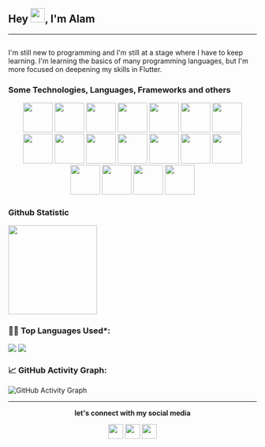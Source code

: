 ## Hey <img src="https://github.com/TheDudeThatCode/TheDudeThatCode/blob/master/Assets/Hi.gif" width="29px">, I'm Alam
---
<div align="center"><img src=""/></div>

I'm still new to programming and I'm still at a stage where I have to keep learning. I'm learning the basics of many programming languages, but I'm more focused on deepening my skills in Flutter.

### Some Technologies, Languages, Frameworks and others
<p align="center">
  <img width="60px" src="https://upload.wikimedia.org/wikipedia/commons/7/7e/Dart-logo.png"/>
  <img width="60px" src="https://cdn.icon-icons.com/icons2/2107/PNG/512/file_type_flutter_icon_130599.png"/>
  <img width="60px" src="https://cdn.icon-icons.com/icons2/691/PNG/512/google_firebase_icon-icons.com_61475.png"/>
  <img width="60px" src="https://cdn.icon-icons.com/icons2/1381/PNG/512/intellij_93550.png"/>
  <img width="60px" src="https://upload.wikimedia.org/wikipedia/commons/thumb/9/9a/Visual_Studio_Code_1.35_icon.svg/2048px-Visual_Studio_Code_1.35_icon.svg.png"/>
  <img width="60px" src="https://cdn.icon-icons.com/icons2/2107/PNG/512/file_type_html_icon_130541.png"/>
  <img width="60px" src="https://cdn.icon-icons.com/icons2/2107/PNG/512/file_type_css_icon_130661.png"/>
  <img width="60px" src="https://cdn.icon-icons.com/icons2/2108/PNG/512/javascript_icon_130900.png"/>
  <img width="60px" src="https://cdn.icon-icons.com/icons2/2107/PNG/512/file_type_node_icon_130301.png"/>
  <img width="60px" src="https://cdn.icon-icons.com/icons2/2415/PNG/512/npm_original_wordmark_logo_icon_146402.png"/>
  <img width="60px" src="https://cdn.icon-icons.com/icons2/2415/PNG/512/php_plain_logo_icon_146397.png"/>
  <img width="60px" src="https://cdn.icon-icons.com/icons2/1381/PNG/512/xampp_94513.png"/>
  <img width="60px" src="https://cdn.icon-icons.com/icons2/2699/PNG/512/figma_logo_icon_170157.png"/>
  <img width="60px" src="https://cdn.icon-icons.com/icons2/2415/PNG/512/bootstrap_plain_logo_icon_146619.png"/>
  <img width="60px" src="https://cdn.icon-icons.com/icons2/112/PNG/512/python_18894.png"/>
  <img width="60px" src="https://cdn.icon-icons.com/icons2/2107/PNG/512/file_type_git_icon_130581.png"/>
  <img width="60px" src="https://cdn.icon-icons.com/icons2/1826/PNG/512/4202098codedevelopergithublogo-115590_115711.png"/>
  <img width="60px" src="https://cdn.icon-icons.com/icons2/2107/PNG/512/file_type_kotlin_icon_130487.png"/>
</p>

### Github Statistic
<a href="https://github.com/AlamNur99">
  <img height="180em" src="https://github-readme-stats-eight-theta.vercel.app/api?username=AlamNur99&show_icons=true&theme=algolia&include_all_commits=true&count_private=true"/>
</a>

<!--   Top Languages Using -->
### 👨‍💻 Top Languages Used*:
![](https://github-profile-summary-cards.vercel.app/api/cards/repos-per-language?username=AlamNur99&theme=nord_dark)
![](https://github-profile-summary-cards.vercel.app/api/cards/most-commit-language?username=AlamNur99&theme=nord_dark)


<!--   GitHub stats graph -->
### 📈 GitHub Activity Graph:
 ![GitHub Activity Graph](https://activity-graph.herokuapp.com/graph?username=AlamNur99&theme=github)
<hr>
<p align="center"><b>let's connect with my social media</b></p>
<p align="center">
  <a href="https://www.linkedin.com/in/muhammad-alam-nur-haris-b712b4198"><img width="30px" src="https://cdn.icon-icons.com/icons2/2037/PNG/512/in_linked_linkedin_media_social_icon_124259.png" /></a>
  <a href="muh.alamnur.haris99@gmail.com"><img width="30px" src="https://cdn.icon-icons.com/icons2/2631/PNG/512/gmail_new_logo_icon_159149.png" /></a>
  <a href="https://www.instagram.com/mhmmd_alam_nur_haris/"><img width="30px" src="https://cdn.icon-icons.com/icons2/836/PNG/512/Instagram_icon-icons.com_66804.png" /></a>
</p>
